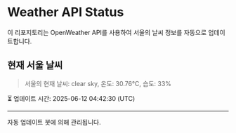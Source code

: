 
# Weather API Status

이 리포지토리는 OpenWeather API를 사용하여 서울의 날씨 정보를 자동으로 업데이트합니다.

## 현재 서울 날씨
> 서울의 현재 날씨: clear sky, 온도: 30.76°C, 습도: 33%

⏳ 업데이트 시간: 2025-06-12 04:42:30 (UTC)

---
자동 업데이트 봇에 의해 관리됩니다.
